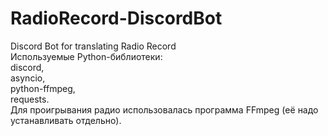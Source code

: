 # RadioRecord-DiscordBot
Discord Bot for translating Radio Record\
Используемые Python-библиотеки:\
  discord,\
  asyncio,\
  python-ffmpeg,\
  requests.\
Для проигрывания радио использовалась программа FFmpeg (её надо устанавливать отдельно).
